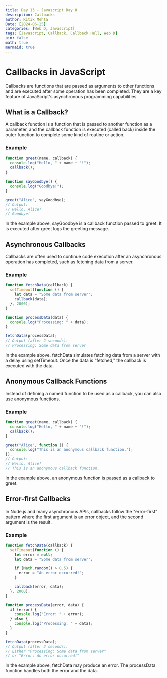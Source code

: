 ```yaml
---
title: Day 13 - Javascript Day 8
description: Callbacks
author: Ritik Mehta
Date: [2024-06-25]
categories: [Web D, Javascript]
tags: [Javascript, Callback, Callback Hell, Web D]
pin: false
math: true
mermaid: true
---
```


# Callbacks in JavaScript

Callbacks are functions that are passed as arguments to other functions and are executed after some operation has been completed. They are a key feature of JavaScript's asynchronous programming capabilities.

## What is a Callback?

A callback function is a function that is passed to another function as a parameter, and the callback function is executed (called back) inside the outer function to complete some kind of routine or action.

### Example

```javascript
function greet(name, callback) {
  console.log("Hello, " + name + "!");
  callback();
}

function sayGoodbye() {
  console.log("Goodbye!");
}

greet("Alice", sayGoodbye);
// Output:
// Hello, Alice!
// Goodbye!
```

In the example above, sayGoodbye is a callback function passed to greet. It is executed after greet logs the greeting message.

## Asynchronous Callbacks

Callbacks are often used to continue code execution after an asynchronous operation has completed, such as fetching data from a server.

### Example

```javascript
function fetchData(callback) {
  setTimeout(function () {
    let data = "Some data from server";
    callback(data);
  }, 2000);
}

function processData(data) {
  console.log("Processing: " + data);
}

fetchData(processData);
// Output (after 2 seconds):
// Processing: Some data from server
```

In the example above, fetchData simulates fetching data from a server with a delay using setTimeout. Once the data is "fetched," the callback is executed with the data.

## Anonymous Callback Functions

Instead of defining a named function to be used as a callback, you can also use anonymous functions.

### Example

```javascript
function greet(name, callback) {
  console.log("Hello, " + name + "!");
  callback();
}

greet("Alice", function () {
  console.log("This is an anonymous callback function.");
});
// Output:
// Hello, Alice!
// This is an anonymous callback function.
```

In the example above, an anonymous function is passed as a callback to greet.

## Error-first Callbacks

In Node.js and many asynchronous APIs, callbacks follow the "error-first" pattern where the first argument is an error object, and the second argument is the result.

### Example

```javascript
function fetchData(callback) {
  setTimeout(function () {
    let error = null;
    let data = "Some data from server";

    if (Math.random() > 0.5) {
      error = "An error occurred!";
    }

    callback(error, data);
  }, 2000);
}

function processData(error, data) {
  if (error) {
    console.log("Error: " + error);
  } else {
    console.log("Processing: " + data);
  }
}

fetchData(processData);
// Output (after 2 seconds):
// Either "Processing: Some data from server"
// or "Error: An error occurred!"
```

In the example above, fetchData may produce an error. The processData function handles both the error and the data.

